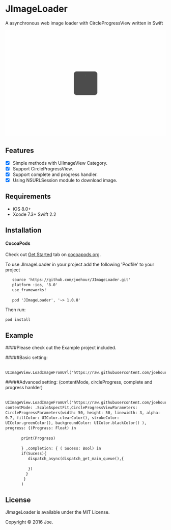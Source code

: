 JImageLoader
=======
A asynchronous web image loader with CircleProgressView written in Swift

<img src="https://raw.githubusercontent.com/joehour/JImageLoader/master/Example/pic.gif"  />

Features
----------

- [x] Simple methods with UIImageView Category.
- [x] Support CircleProgressView.
- [x] Support complete and progress handler.
- [x] Using NSURLSession module to download image.

Requirements
----------

- iOS 8.0+
- Xcode 7.3+ Swift 2.2

Installation
----------

#### CocoaPods

Check out [Get Started](https://guides.cocoapods.org/using/getting-started.html) tab on [cocoapods.org](http://cocoapods.org/).

To use JImageLoader in your project add the following 'Podfile' to your project

       source 'https://github.com/joehour/JImageLoader.git'
       platform :ios, '8.0'
       use_frameworks!

       pod 'JImageLoader', '~> 1.0.8'

Then run:

    pod install

Example
----------

####Please check out the Example project included.

#####Basic setting:

       UIImageView.LoadImageFromUrl("https://raw.githubusercontent.com/joehour/JImageLoader/master/Example/test.jpg")

#####Advanced setting: (contentMode, circleProgress, complete and progress hanlder)

       UIImageView.LoadImageFromUrl("https://raw.githubusercontent.com/joehour/JImageLoader/master/Example/test.jpg", contentMode: .ScaleAspectFit,CircleProgressViewParameters: CircleProgressParameters(width: 50, height: 50, linewidth: 3, alpha: 0.7, fillColor: UIColor.clearColor(), strokeColor: UIColor.greenColor(), backgroundColor: UIColor.blackColor() ), progress: {(Prograss: Float) in

           print(Prograss)

           } ,completion: { ( Sucess: Bool) in
           if(Sucess){
              dispatch_async(dispatch_get_main_queue(),{

              })           
             }
            }
           )



License
----------

JImageLoader is available under the MIT License.

Copyright © 2016 Joe.

